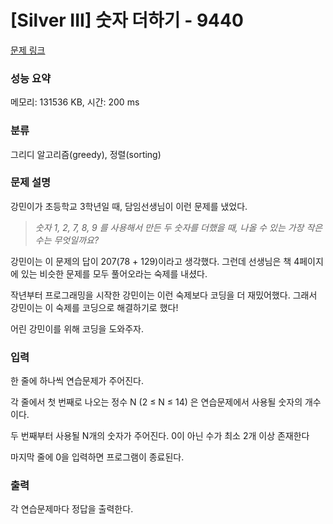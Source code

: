 # [Silver III] 숫자 더하기 - 9440 

[문제 링크](https://www.acmicpc.net/problem/9440) 

### 성능 요약

메모리: 131536 KB, 시간: 200 ms

### 분류

그리디 알고리즘(greedy), 정렬(sorting)

### 문제 설명

<p>강민이가 초등학교 3학년일 때, 담임선생님이 이런 문제를 냈었다.</p>

<blockquote><em>숫자 1, 2, 7, 8, 9 를 사용해서 만든 두 숫자를 더했을 때, 나올 수 있는 가장 작은 수는 무엇일까요?</em></blockquote>

<p>강민이는 이 문제의 답이 207(78 + 129)이라고 생각했다. 그런데 선생님은 책 4페이지에 있는 비슷한 문제를 모두 풀어오라는 숙제를 내셨다. </p>

<p>작년부터 프로그래밍을 시작한 강민이는 이런 숙제보다 코딩을 더 재밌어했다. 그래서 강민이는 이 숙제를 코딩으로 해결하기로 했다!</p>

<p>어린 강민이를 위해 코딩을 도와주자.</p>

### 입력 

 <p>한 줄에 하나씩 연습문제가 주어진다.</p>

<p>각 줄에서 첫 번째로 나오는 정수 N (2 ≤ N ≤ 14) 은 연습문제에서 사용될 숫자의 개수이다.</p>

<p>두 번째부터 사용될 N개의 숫자가 주어진다. 0이 아닌 수가 최소 2개 이상 존재한다</p>

<p>마지막 줄에 0을 입력하면 프로그램이 종료된다.</p>

### 출력 

 <p>각 연습문제마다 정답을 출력한다.</p>

